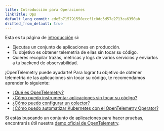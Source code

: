 ```yaml
---
title: Introducción para Operaciones
linkTitle: Ops
default_lang_commit: ede5b715791550eccf1c0dc3d57e2713ca6350ab
drifted_from_default: true
---
```


Esta es tu página de [introducción](..) si:

- Ejecutas un conjunto de aplicaciones en producción.
- Tu objetivo es obtener telemetría de ellas sin tocar su código.
- Quieres recopilar trazas, métricas y logs de varios servicios y enviarlos a tu
  backend de observabilidad.

¡OpenTelemetry puede ayudarte! Para lograr tu objetivo de obtener telemetría de
las aplicaciones sin tocar su código, te recomendamos aprender lo siguiente:

- [¿Qué es OpenTelemetry?](../../what-is-opentelemetry/)
- [¿Cómo puedo instrumentar aplicaciones sin tocar su código?](../../concepts/instrumentation/zero-code/)
- [¿Cómo puedo configurar un colector?](../../collector/)
- [¿Cómo puedo automatizar Kubernetes con el OpenTelemetry Operator?](../../platforms/kubernetes/operator/)

Si estás buscando un conjunto de aplicaciones para hacer pruebas, encontrarás
útil nuestra [demo oficial de OpenTelemetry](/ecosystem/demo/).
